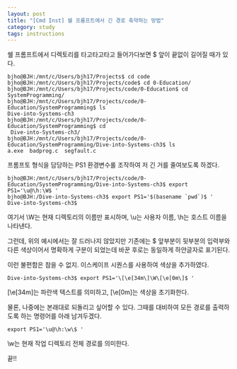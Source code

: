 ```yaml
---
layout: post
title: "[Cmd Inst] 쉘 프롬프트에서 긴 경로 축약하는 방법"
category: study
tags: instructions
---
```


쉘 프롬프트에서 디렉토리를 타고타고타고 들어가다보면 $ 앞이 끝없이 길어질 때가 있다.
```script
bjho@BJH:/mnt/c/Users/bjh17/Projects$ cd code
bjho@BJH:/mnt/c/Users/bjh17/Projects/code$ cd 0-Education/
bjho@BJH:/mnt/c/Users/bjh17/Projects/code/0-Education$ cd SystemProgramming/
bjho@BJH:/mnt/c/Users/bjh17/Projects/code/0-Education/SystemProgramming$ ls
Dive-into-Systems-ch3
bjho@BJH:/mnt/c/Users/bjh17/Projects/code/0-Education/SystemProgramming$ cd
 Dive-into-Systems-ch3/
bjho@BJH:/mnt/c/Users/bjh17/Projects/code/0-Education/SystemProgramming/Dive-into-Systems-ch3$ ls
a.exe  badprog.c  segfault.c
```
프롬프토 형식을 담당하는 PS1 환경변수롤 조작하여 저 긴 거를 줄여보도록 하겠다.
```script
bjho@BJH:/mnt/c/Users/bjh17/Projects/code/0-Education/SystemProgramming/Dive-into-Systems-ch3$ export PS1='\u@\h:\W$ '
bjho@BJH:/Dive-into-Systems-ch3$ export PS1='$(basename `pwd`)$ '
Dive-into-Systems-ch3$ 
```
여기서 \W는 현재 디렉토리의 이름만 표시하며, \u는 사용자 이름, \h는 호스트 이름을 나타낸다.

그런데, 위의 예시에서는 잘 드러나지 않았지만 기존에는 $ 앞부분이 뒷부분의 입력부와 다른 색상이어서 명확하게 구분이 되었는데 바꾼 후로는 동일하게 하얀글자로 표기된다.

이런 불편함은 참을 수 없지.
이스케이프 시퀀스를 사용하여 색상을 추가하였다.
```script
Dive-into-Systems-ch3$ export PS1='\[\e[34m\]\W\[\e[0m\]$ '
```
\[\e[34m\]는 파란색 텍스트를 의미하고, \[\e[0m\]는 색상을 초기화한다.

물론, 나중에는 본래대로 되돌리고 싶어할 수 있다.
그때를 대비하여 모든 경로를 출력하도록 하는 명령어를 아래 남겨두겠다.
```script
export PS1='\u@\h:\w\$ '
```
\w는 현재 작업 디렉토리 전체 경로를 의미한다.

끝!!